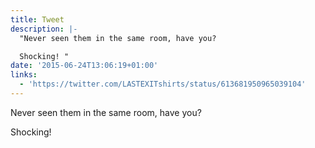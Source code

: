 ```yaml
---
title: Tweet
description: |-
  "Never seen them in the same room, have you?

  Shocking! "
date: '2015-06-24T13:06:19+01:00'
links:
  - 'https://twitter.com/LASTEXITshirts/status/613681950965039104'
---
```

Never seen them in the same room, have you?

Shocking! 
